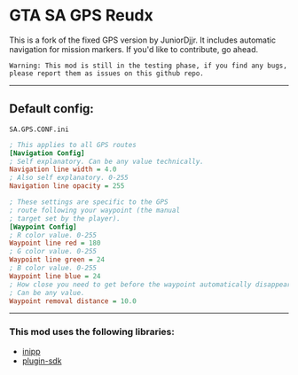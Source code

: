 # GTA SA GPS Reudx

This is a fork of the fixed GPS version by JuniorDjjr. It includes automatic navigation for mission markers.
If you'd like to contribute, go ahead.


    Warning: This mod is still in the testing phase, if you find any bugs, please report them as issues on this github repo.

---

## Default config:
`SA.GPS.CONF.ini`
```ini
; This applies to all GPS routes
[Navigation Config]
; Self explanatory. Can be any value technically.
Navigation line width = 4.0
; Also self explanatory. 0-255
Navigation line opacity = 255

; These settings are specific to the GPS
; route following your waypoint (the manual
; target set by the player). 
[Waypoint Config]
; R color value. 0-255
Waypoint line red = 180
; G color value. 0-255
Waypoint line green = 24 
; B color value. 0-255
Waypoint line blue = 24
; How close you need to get before the waypoint automatically disappears.
; Can be any value.
Waypoint removal distance = 10.0

```
---
### This mod uses the following libraries:
* [inipp](https://github.com/mcmtroffaes/inipp)
* [plugin-sdk](https://github.com/DK22Pac/plugin-sdk)